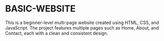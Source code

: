 # BASIC-WEBSITE
This is a beginner-level multi-page website created using HTML, CSS, and JavaScript.  The project features multiple pages such as Home, About, and Contact, each with a clean and consistent design.
